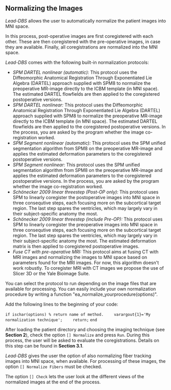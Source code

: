 ## Normalizing the Images

_Lead-DBS_ allows the user to automatically normalize the patient images into MNI space.

In this process, post-operative images are first coregistered with each other. These are then coregistered with the pre-operative images, in case they are available. Finally, all coregistrations are normalized into the MNI space.

_Lead-DBS_ comes with the following built-in normalization protocols:
- _SPM DARTEL nonlinear (automatic):_
This protocol uses the Diffeomorphic Anatomical Registration Through Exponentiated Lie Algebra (DARTEL) approach supplied with SPM8 to normalize the preoperative MR-image directly to the ICBM template (in MNI space). The estimated DARTEL flowfields are then applied to the coregistered postoperative versions.
- _SPM DARTEL nonlinear:_
This protocol uses the Diffeomorphic Anatomical Registration Through Exponentiated Lie Algebra (DARTEL) approach supplied with SPM8 to normalize the preoperative MR-image directly to the ICBM template (in MNI space). The estimated DARTEL flowfields are then applied to the coregistered postoperative versions. In the process, you are asked by the program whether the image co-registration worked.
- _SPM Segment nonlinear (automatic):_
This protocol uses the SPM unified segmentation algorithm from SPM8 on the preoperative MR-image and applies the estimated deformation parameters to the coregistered postoperative versions.
- _SPM Segment nonlinear:_
This protocol uses the SPM unified segmentation algorithm from SPM8 on the preoperative MR-image and applies the estimated deformation parameters to the coregistered postoperative versions. In the process, you are asked by the program whether the image co-registration worked.
- _Schönecker 2009 linear threestep (Post-OP only):_
This protocol uses SPM to linearly coregister the postoperative images into MNI space in three consequtive steps, each focusing more on the subcortical target region. The last step spares the ventricles, which may largely vary in their subject-specific anatomy the most.
- _Schönecker 2009 linear threestep (include Pre-OP):_
This protocol uses SPM to linearly coregister the preoperative images into MNI space in three consequtive steps, each focusing more on the subcortical target region. The last step spares the ventricles, which may largely vary in their subject-specific anatomy the most. The estimated deformation matrix is then applied to coregistered postoperative images.
- _Fuse CT with pre-operative MRI:_
This protocol aims at fusing CT with MRI images and normalizing the images to MNI space based on parameters found for the MRI images. For now, this algorithm doesn't work robustly. To coregister MRI with CT images we propose the use of Slicer 3D or the Yale Bioimage Suite.

You can select the protocol to run depending on the image files that are available for processing.
You can easily include your own normalization procedure by writing a function "ea_normalize_yourprocedure(options)".

Add the following lines to the beginning of your code:

`if ischar(options) % return name of method.`
`    varargout{1}='My normalization technique';`
`    return;`
`end`

After loading the patient directory and choosing the imaging technique (see **Section 2**), check the option `[] Normalize` and press `Run`. During this process, the user will be asked to evaluate the coregistrations. Details on this step can be found in **Section 3.1**.

_Lead-DBS_ gives the user the option of also normalizing fiber tracking images into MNI space, when available. For processing of these images, the option `[] Normalize Fibers` must be checked.

The option `[] Check` lets the user look at the different views of the normalized images at the end of the process.

